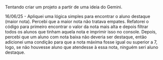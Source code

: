Tentando criar um projeto a partir de uma ideia do Gemini.

16/06/25 - Apliquei uma lógica simples para encontrar o aluno destaque (maior nota).
Percebi que a maior nota não tratava empates. Refatorei o código para primeiro encontrar o valor da nota mais alta e depois filtrar todos os alunos que tinham aquela nota e imprimir isso no console.
Depois, percebi que um aluno com nota baixa não deveria ser destaque, então adicionei uma condição para que a nota máxima fosse igual ou superior a 7, logo, se não houvesse aluno que atendesse à essa nota, ninguém seri aluno destaque.